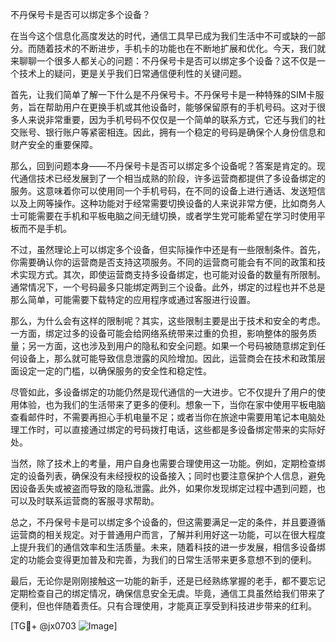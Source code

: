 不丹保号卡是否可以绑定多个设备？

在当今这个信息化高度发达的时代，通信工具早已成为我们生活中不可或缺的一部分。而随着技术的不断进步，手机卡的功能也在不断地扩展和优化。今天，我们就来聊聊一个很多人都关心的问题：不丹保号卡是否可以绑定多个设备？这不仅是一个技术上的疑问，更是关乎我们日常通信便利性的关键问题。

首先，让我们简单了解一下什么是不丹保号卡。不丹保号卡是一种特殊的SIM卡服务，旨在帮助用户在更换手机或其他设备时，能够保留原有的手机号码。这对于很多人来说非常重要，因为手机号码不仅仅是一个简单的联系方式，它还与我们的社交账号、银行账户等紧密相连。因此，拥有一个稳定的号码是确保个人身份信息和财产安全的重要保障。

那么，回到问题本身——不丹保号卡是否可以绑定多个设备呢？答案是肯定的。现代通信技术已经发展到了一个相当成熟的阶段，许多运营商都提供了多设备绑定的服务。这意味着你可以使用同一个手机号码，在不同的设备上进行通话、发送短信以及上网等操作。这种功能对于经常需要切换设备的人来说非常方便，比如商务人士可能需要在手机和平板电脑之间无缝切换，或者学生党可能希望在学习时使用平板而不是手机。

不过，虽然理论上可以绑定多个设备，但实际操作中还是有一些限制条件。首先，你需要确认你的运营商是否支持这项服务。不同的运营商可能会有不同的政策和技术实现方式。其次，即使运营商支持多设备绑定，也可能对设备的数量有所限制。通常情况下，一个号码最多只能绑定两到三个设备。此外，绑定的过程也并不总是那么简单，可能需要下载特定的应用程序或通过客服进行设置。

那么，为什么会有这样的限制呢？其实，这些限制主要是出于技术和安全的考虑。一方面，绑定过多的设备可能会给网络系统带来过重的负担，影响整体的服务质量；另一方面，这也涉及到用户的隐私和安全问题。如果一个号码被随意绑定到任何设备上，那么就可能导致信息泄露的风险增加。因此，运营商会在技术和政策层面设定一定的门槛，以确保服务的安全性和稳定性。

尽管如此，多设备绑定的功能仍然是现代通信的一大进步。它不仅提升了用户的使用体验，也为我们的生活带来了更多的便利。想象一下，当你在家中使用平板电脑查看邮件时，不需要再担心手机电量不足；或者当你在旅途中需要用笔记本电脑处理工作时，可以直接通过绑定的号码拨打电话，这些都是多设备绑定带来的实际好处。

当然，除了技术上的考量，用户自身也需要合理使用这一功能。例如，定期检查绑定的设备列表，确保没有未经授权的设备接入；同时也要注意保护个人信息，避免因设备丢失或被盗而导致的隐私泄露。此外，如果你发现绑定过程中遇到问题，也可以及时联系运营商的客服寻求帮助。

总之，不丹保号卡是可以绑定多个设备的，但这需要满足一定的条件，并且要遵循运营商的相关规定。对于普通用户而言，了解并利用好这一功能，可以在很大程度上提升我们的通信效率和生活质量。未来，随着科技的进一步发展，相信多设备绑定的功能会变得更加普及和完善，为我们的日常生活带来更多意想不到的便利。

最后，无论你是刚刚接触这一功能的新手，还是已经熟练掌握的老手，都不要忘记定期检查自己的绑定情况，确保信息安全无虞。毕竟，通信工具虽然给我们带来了便利，但也伴随着责任。只有合理使用，才能真正享受到科技进步带来的红利。

[TG💪+ @jx0703 ![Image](https://github.com/user-attachments/assets/dbca1d08-cadb-493c-b0ec-ad6f7a83f270)]